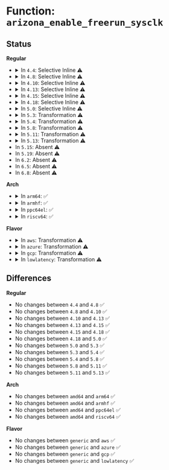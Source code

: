 # Function: <code>arizona_enable_freerun_sysclk</code>

## Status
<b>Regular</b>
<ul>
<li>
<details>
<summary>In <code>4.4</code>: Selective Inline ⚠️</summary>

```c
int arizona_enable_freerun_sysclk(struct arizona *arizona, struct arizona_sysclk_state *state);
```

**Collision:** Unique Static

**Inline:** Selective

**Transformation:** False

**Instances:**

```
In drivers/mfd/arizona-core.c (ffffffff8157ccb0)
Location: drivers/mfd/arizona-core.c:298
Inline: True
Direct callers:
  - drivers/mfd/arizona-core.c:wm5102_apply_hardware_patch
  - drivers/mfd/arizona-core.c:wm5110_apply_sleep_patch
```
**Symbols:**

```
ffffffff8157ccb0-ffffffff8157ce0c: arizona_enable_freerun_sysclk (STB_LOCAL)
```
</details>
</li>
<li>
<details>
<summary>In <code>4.8</code>: Selective Inline ⚠️</summary>

```c
int arizona_enable_freerun_sysclk(struct arizona *arizona, struct arizona_sysclk_state *state);
```

**Collision:** Unique Static

**Inline:** Selective

**Transformation:** False

**Instances:**

```
In drivers/mfd/arizona-core.c (ffffffff815d1d80)
Location: drivers/mfd/arizona-core.c:298
Inline: True
Direct callers:
  - drivers/mfd/arizona-core.c:wm5110_apply_sleep_patch
  - drivers/mfd/arizona-core.c:wm5102_apply_hardware_patch
```
**Symbols:**

```
ffffffff815d1d80-ffffffff815d1ebf: arizona_enable_freerun_sysclk (STB_LOCAL)
```
</details>
</li>
<li>
<details>
<summary>In <code>4.10</code>: Selective Inline ⚠️</summary>

```c
int arizona_enable_freerun_sysclk(struct arizona *arizona, struct arizona_sysclk_state *state);
```

**Collision:** Unique Static

**Inline:** Selective

**Transformation:** False

**Instances:**

```
In drivers/mfd/arizona-core.c (ffffffff815fe8f0)
Location: drivers/mfd/arizona-core.c:313
Inline: True
Direct callers:
  - drivers/mfd/arizona-core.c:wm5110_apply_sleep_patch
  - drivers/mfd/arizona-core.c:wm5102_apply_hardware_patch
```
**Symbols:**

```
ffffffff815fe8f0-ffffffff815fea2f: arizona_enable_freerun_sysclk (STB_LOCAL)
```
</details>
</li>
<li>
<details>
<summary>In <code>4.13</code>: Selective Inline ⚠️</summary>

```c
int arizona_enable_freerun_sysclk(struct arizona *arizona, struct arizona_sysclk_state *state);
```

**Collision:** Unique Static

**Inline:** Selective

**Transformation:** False

**Instances:**

```
In drivers/mfd/arizona-core.c (ffffffff816127f0)
Location: drivers/mfd/arizona-core.c:308
Inline: True
Direct callers:
  - drivers/mfd/arizona-core.c:wm5110_apply_sleep_patch
  - drivers/mfd/arizona-core.c:wm5102_apply_hardware_patch
```
**Symbols:**

```
ffffffff816127f0-ffffffff8161292b: arizona_enable_freerun_sysclk (STB_LOCAL)
```
</details>
</li>
<li>
<details>
<summary>In <code>4.15</code>: Selective Inline ⚠️</summary>

```c
int arizona_enable_freerun_sysclk(struct arizona *arizona, struct arizona_sysclk_state *state);
```

**Collision:** Unique Static

**Inline:** Selective

**Transformation:** False

**Instances:**

```
In drivers/mfd/arizona-core.c (ffffffff8167b060)
Location: drivers/mfd/arizona-core.c:308
Inline: True
Direct callers:
  - drivers/mfd/arizona-core.c:wm5110_apply_sleep_patch
  - drivers/mfd/arizona-core.c:wm5102_apply_hardware_patch
```
**Symbols:**

```
ffffffff8167b060-ffffffff8167b19b: arizona_enable_freerun_sysclk (STB_LOCAL)
```
</details>
</li>
<li>
<details>
<summary>In <code>4.18</code>: Selective Inline ⚠️</summary>

```c
int arizona_enable_freerun_sysclk(struct arizona *arizona, struct arizona_sysclk_state *state);
```

**Collision:** Unique Static

**Inline:** Selective

**Transformation:** False

**Instances:**

```
In drivers/mfd/arizona-core.c (ffffffff816b6db0)
Location: drivers/mfd/arizona-core.c:307
Inline: True
Direct callers:
  - drivers/mfd/arizona-core.c:wm5110_apply_sleep_patch
  - drivers/mfd/arizona-core.c:wm5102_apply_hardware_patch
```
**Symbols:**

```
ffffffff816b6db0-ffffffff816b6eec: arizona_enable_freerun_sysclk (STB_LOCAL)
```
</details>
</li>
<li>
<details>
<summary>In <code>5.0</code>: Selective Inline ⚠️</summary>

```c
int arizona_enable_freerun_sysclk(struct arizona *arizona, struct arizona_sysclk_state *state);
```

**Collision:** Unique Static

**Inline:** Selective

**Transformation:** False

**Instances:**

```
In drivers/mfd/arizona-core.c (ffffffff816d7ff0)
Location: drivers/mfd/arizona-core.c:325
Inline: True
Direct callers:
  - drivers/mfd/arizona-core.c:wm5110_apply_sleep_patch
  - drivers/mfd/arizona-core.c:wm5102_apply_hardware_patch
```
**Symbols:**

```
ffffffff816d7ff0-ffffffff816d812c: arizona_enable_freerun_sysclk (STB_LOCAL)
```
</details>
</li>
<li>
<details>
<summary>In <code>5.3</code>: Transformation ⚠️</summary>

```c
int arizona_enable_freerun_sysclk(struct arizona *arizona, struct arizona_sysclk_state *state);
```

**Collision:** Unique Static

**Inline:** No

**Transformation:** True

**Instances:**

```
In drivers/mfd/arizona-core.c (0)
Location: drivers/mfd/arizona-core.c:322
Inline: False
Direct callers:
  - drivers/mfd/arizona-core.c:wm5110_apply_sleep_patch
  - drivers/mfd/arizona-core.c:wm5102_apply_hardware_patch
```
**Symbols:**

```
ffffffff817132a0-ffffffff81713378: arizona_enable_freerun_sysclk (STB_LOCAL)
ffffffff817140d5-ffffffff8171414b: arizona_enable_freerun_sysclk.cold (STB_LOCAL)
```
</details>
</li>
<li>
<details>
<summary>In <code>5.4</code>: Transformation ⚠️</summary>

```c
int arizona_enable_freerun_sysclk(struct arizona *arizona, struct arizona_sysclk_state *state);
```

**Collision:** Unique Static

**Inline:** No

**Transformation:** True

**Instances:**

```
In drivers/mfd/arizona-core.c (0)
Location: drivers/mfd/arizona-core.c:322
Inline: False
Direct callers:
  - drivers/mfd/arizona-core.c:wm5110_apply_sleep_patch
  - drivers/mfd/arizona-core.c:wm5102_apply_hardware_patch
```
**Symbols:**

```
ffffffff817375a0-ffffffff81737678: arizona_enable_freerun_sysclk (STB_LOCAL)
ffffffff817383d5-ffffffff8173844b: arizona_enable_freerun_sysclk.cold (STB_LOCAL)
```
</details>
</li>
<li>
<details>
<summary>In <code>5.8</code>: Transformation ⚠️</summary>

```c
int arizona_enable_freerun_sysclk(struct arizona *arizona, struct arizona_sysclk_state *state);
```

**Collision:** Unique Static

**Inline:** No

**Transformation:** True

**Instances:**

```
In drivers/mfd/arizona-core.c (0)
Location: drivers/mfd/arizona-core.c:322
Inline: False
Direct callers:
  - drivers/mfd/arizona-core.c:wm5110_apply_sleep_patch
  - drivers/mfd/arizona-core.c:wm5102_apply_hardware_patch
```
**Symbols:**

```
ffffffff817f4610-ffffffff817f46e3: arizona_enable_freerun_sysclk (STB_LOCAL)
ffffffff817f589a-ffffffff817f5910: arizona_enable_freerun_sysclk.cold (STB_LOCAL)
```
</details>
</li>
<li>
<details>
<summary>In <code>5.11</code>: Transformation ⚠️</summary>

```c
int arizona_enable_freerun_sysclk(struct arizona *arizona, struct arizona_sysclk_state *state);
```

**Collision:** Unique Static

**Inline:** No

**Transformation:** True

**Instances:**

```
In drivers/mfd/arizona-core.c (0)
Location: drivers/mfd/arizona-core.c:322
Inline: False
Direct callers:
  - drivers/mfd/arizona-core.c:wm5110_apply_sleep_patch
  - drivers/mfd/arizona-core.c:wm5102_apply_hardware_patch
```
**Symbols:**

```
ffffffff81808070-ffffffff81808143: arizona_enable_freerun_sysclk (STB_LOCAL)
ffffffff81c10aeb-ffffffff81c10b61: arizona_enable_freerun_sysclk.cold (STB_LOCAL)
```
</details>
</li>
<li>
<details>
<summary>In <code>5.13</code>: Transformation ⚠️</summary>

```c
int arizona_enable_freerun_sysclk(struct arizona *arizona, struct arizona_sysclk_state *state);
```

**Collision:** Unique Static

**Inline:** No

**Transformation:** True

**Instances:**

```
In drivers/mfd/arizona-core.c (0)
Location: drivers/mfd/arizona-core.c:322
Inline: False
Direct callers:
  - drivers/mfd/arizona-core.c:wm5110_apply_sleep_patch
  - drivers/mfd/arizona-core.c:wm5102_apply_hardware_patch
```
**Symbols:**

```
ffffffff817ecc40-ffffffff817ecd13: arizona_enable_freerun_sysclk (STB_LOCAL)
ffffffff81c02c85-ffffffff81c02cfb: arizona_enable_freerun_sysclk.cold (STB_LOCAL)
```
</details>
</li>
<li>
In <code>5.15</code>: Absent ⚠️
</li>
<li>
In <code>5.19</code>: Absent ⚠️
</li>
<li>
In <code>6.2</code>: Absent ⚠️
</li>
<li>
In <code>6.5</code>: Absent ⚠️
</li>
<li>
In <code>6.8</code>: Absent ⚠️
</li>
</ul>
<b>Arch</b>
<ul>
<li>
<details>
<summary>In <code>arm64</code>: ✅</summary>

```c
int arizona_enable_freerun_sysclk(struct arizona *arizona, struct arizona_sysclk_state *state);
```

**Collision:** Unique Static

**Inline:** No

**Transformation:** False

**Instances:**

```
In drivers/mfd/arizona-core.c (ffff800010932508)
Location: drivers/mfd/arizona-core.c:322
Inline: False
Direct callers:
  - drivers/mfd/arizona-core.c:wm5110_apply_sleep_patch
  - drivers/mfd/arizona-core.c:wm5102_apply_hardware_patch
```
**Symbols:**

```
ffff800010932508-ffff80001093264c: arizona_enable_freerun_sysclk (STB_LOCAL)
```
</details>
</li>
<li>
<details>
<summary>In <code>armhf</code>: ✅</summary>

```c
int arizona_enable_freerun_sysclk(struct arizona *arizona, struct arizona_sysclk_state *state);
```

**Collision:** Unique Static

**Inline:** No

**Transformation:** False

**Instances:**

```
In drivers/mfd/arizona-core.c (c0a14d7c)
Location: drivers/mfd/arizona-core.c:322
Inline: False
Direct callers:
  - drivers/mfd/arizona-core.c:wm5110_apply_sleep_patch
  - drivers/mfd/arizona-core.c:wm5102_apply_hardware_patch
```
**Symbols:**

```
c0a14d7c-c0a14eb8: arizona_enable_freerun_sysclk (STB_LOCAL)
```
</details>
</li>
<li>
<details>
<summary>In <code>ppc64el</code>: ✅</summary>

```c
int arizona_enable_freerun_sysclk(struct arizona *arizona, struct arizona_sysclk_state *state);
```

**Collision:** Unique Static

**Inline:** No

**Transformation:** False

**Instances:**

```
In drivers/mfd/arizona-core.c (c0000000009d2620)
Location: drivers/mfd/arizona-core.c:322
Inline: False
Direct callers:
  - drivers/mfd/arizona-core.c:wm5110_apply_sleep_patch
  - drivers/mfd/arizona-core.c:wm5102_apply_hardware_patch
```
**Symbols:**

```
c0000000009d2620-c0000000009d27a4: arizona_enable_freerun_sysclk (STB_LOCAL)
```
</details>
</li>
<li>
<details>
<summary>In <code>riscv64</code>: ✅</summary>

```c
int arizona_enable_freerun_sysclk(struct arizona *arizona, struct arizona_sysclk_state *state);
```

**Collision:** Unique Static

**Inline:** No

**Transformation:** False

**Instances:**

```
In drivers/mfd/arizona-core.c (ffffffe0005a7e7c)
Location: drivers/mfd/arizona-core.c:322
Inline: False
Direct callers:
  - drivers/mfd/arizona-core.c:wm5110_apply_sleep_patch
  - drivers/mfd/arizona-core.c:wm5102_apply_hardware_patch
```
**Symbols:**

```
ffffffe0005a7e7c-ffffffe0005a7fae: arizona_enable_freerun_sysclk (STB_LOCAL)
```
</details>
</li>
</ul>
<b>Flavor</b>
<ul>
<li>
<details>
<summary>In <code>aws</code>: Transformation ⚠️</summary>

```c
int arizona_enable_freerun_sysclk(struct arizona *arizona, struct arizona_sysclk_state *state);
```

**Collision:** Unique Static

**Inline:** No

**Transformation:** True

**Instances:**

```
In drivers/mfd/arizona-core.c (0)
Location: drivers/mfd/arizona-core.c:322
Inline: False
Direct callers:
  - drivers/mfd/arizona-core.c:wm5110_apply_sleep_patch
  - drivers/mfd/arizona-core.c:wm5102_apply_hardware_patch
```
**Symbols:**

```
ffffffff816fb300-ffffffff816fb3d8: arizona_enable_freerun_sysclk (STB_LOCAL)
ffffffff816fc135-ffffffff816fc1ab: arizona_enable_freerun_sysclk.cold (STB_LOCAL)
```
</details>
</li>
<li>
<details>
<summary>In <code>azure</code>: Transformation ⚠️</summary>

```c
int arizona_enable_freerun_sysclk(struct arizona *arizona, struct arizona_sysclk_state *state);
```

**Collision:** Unique Static

**Inline:** No

**Transformation:** True

**Instances:**

```
In drivers/mfd/arizona-core.c (0)
Location: drivers/mfd/arizona-core.c:322
Inline: False
Direct callers:
  - drivers/mfd/arizona-core.c:wm5110_apply_sleep_patch
  - drivers/mfd/arizona-core.c:wm5102_apply_hardware_patch
```
**Symbols:**

```
ffffffff816cf110-ffffffff816cf1e8: arizona_enable_freerun_sysclk (STB_LOCAL)
ffffffff816cff45-ffffffff816cffbb: arizona_enable_freerun_sysclk.cold (STB_LOCAL)
```
</details>
</li>
<li>
<details>
<summary>In <code>gcp</code>: Transformation ⚠️</summary>

```c
int arizona_enable_freerun_sysclk(struct arizona *arizona, struct arizona_sysclk_state *state);
```

**Collision:** Unique Static

**Inline:** No

**Transformation:** True

**Instances:**

```
In drivers/mfd/arizona-core.c (0)
Location: drivers/mfd/arizona-core.c:322
Inline: False
Direct callers:
  - drivers/mfd/arizona-core.c:wm5110_apply_sleep_patch
  - drivers/mfd/arizona-core.c:wm5102_apply_hardware_patch
```
**Symbols:**

```
ffffffff8172aa60-ffffffff8172ab38: arizona_enable_freerun_sysclk (STB_LOCAL)
ffffffff8172b895-ffffffff8172b90b: arizona_enable_freerun_sysclk.cold (STB_LOCAL)
```
</details>
</li>
<li>
<details>
<summary>In <code>lowlatency</code>: Transformation ⚠️</summary>

```c
int arizona_enable_freerun_sysclk(struct arizona *arizona, struct arizona_sysclk_state *state);
```

**Collision:** Unique Static

**Inline:** No

**Transformation:** True

**Instances:**

```
In drivers/mfd/arizona-core.c (0)
Location: drivers/mfd/arizona-core.c:322
Inline: False
Direct callers:
  - drivers/mfd/arizona-core.c:wm5110_apply_sleep_patch
  - drivers/mfd/arizona-core.c:wm5102_apply_hardware_patch
```
**Symbols:**

```
ffffffff81745ea0-ffffffff81745f78: arizona_enable_freerun_sysclk (STB_LOCAL)
ffffffff81746cd5-ffffffff81746d4b: arizona_enable_freerun_sysclk.cold (STB_LOCAL)
```
</details>
</li>
</ul>

## Differences
<b>Regular</b>
<ul>
<li>
No changes between <code>4.4</code> and <code>4.8</code> ✅
</li>
<li>
No changes between <code>4.8</code> and <code>4.10</code> ✅
</li>
<li>
No changes between <code>4.10</code> and <code>4.13</code> ✅
</li>
<li>
No changes between <code>4.13</code> and <code>4.15</code> ✅
</li>
<li>
No changes between <code>4.15</code> and <code>4.18</code> ✅
</li>
<li>
No changes between <code>4.18</code> and <code>5.0</code> ✅
</li>
<li>
No changes between <code>5.0</code> and <code>5.3</code> ✅
</li>
<li>
No changes between <code>5.3</code> and <code>5.4</code> ✅
</li>
<li>
No changes between <code>5.4</code> and <code>5.8</code> ✅
</li>
<li>
No changes between <code>5.8</code> and <code>5.11</code> ✅
</li>
<li>
No changes between <code>5.11</code> and <code>5.13</code> ✅
</li>
</ul>
<b>Arch</b>
<ul>
<li>
No changes between <code>amd64</code> and <code>arm64</code> ✅
</li>
<li>
No changes between <code>amd64</code> and <code>armhf</code> ✅
</li>
<li>
No changes between <code>amd64</code> and <code>ppc64el</code> ✅
</li>
<li>
No changes between <code>amd64</code> and <code>riscv64</code> ✅
</li>
</ul>
<b>Flavor</b>
<ul>
<li>
No changes between <code>generic</code> and <code>aws</code> ✅
</li>
<li>
No changes between <code>generic</code> and <code>azure</code> ✅
</li>
<li>
No changes between <code>generic</code> and <code>gcp</code> ✅
</li>
<li>
No changes between <code>generic</code> and <code>lowlatency</code> ✅
</li>
</ul>
